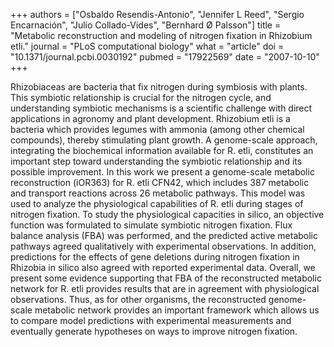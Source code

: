 +++
authors = ["Osbaldo Resendis-Antonio", "Jennifer L Reed", "Sergio Encarnación", "Julio Collado-Vides", "Bernhard Ø Palsson"]
title = "Metabolic reconstruction and modeling of nitrogen fixation in Rhizobium etli."
journal = "PLoS computational biology"
what = "article"
doi = "10.1371/journal.pcbi.0030192"
pubmed = "17922569"
date = "2007-10-10"
+++

Rhizobiaceas are bacteria that fix nitrogen during symbiosis with plants. This symbiotic relationship is crucial for the nitrogen cycle, and understanding symbiotic mechanisms is a scientific challenge with direct applications in agronomy and plant development. Rhizobium etli is a bacteria which provides legumes with ammonia (among other chemical compounds), thereby stimulating plant growth. A genome-scale approach, integrating the biochemical information available for R. etli, constitutes an important step toward understanding the symbiotic relationship and its possible improvement. In this work we present a genome-scale metabolic reconstruction (iOR363) for R. etli CFN42, which includes 387 metabolic and transport reactions across 26 metabolic pathways. This model was used to analyze the physiological capabilities of R. etli during stages of nitrogen fixation. To study the physiological capacities in silico, an objective function was formulated to simulate symbiotic nitrogen fixation. Flux balance analysis (FBA) was performed, and the predicted active metabolic pathways agreed qualitatively with experimental observations. In addition, predictions for the effects of gene deletions during nitrogen fixation in Rhizobia in silico also agreed with reported experimental data. Overall, we present some evidence supporting that FBA of the reconstructed metabolic network for R. etli provides results that are in agreement with physiological observations. Thus, as for other organisms, the reconstructed genome-scale metabolic network provides an important framework which allows us to compare model predictions with experimental measurements and eventually generate hypotheses on ways to improve nitrogen fixation.